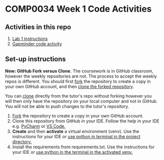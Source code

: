 # COMP0034 Week 1 Code Activities

## Activities in this repo

1. [Lab 1 instructions](/activities/lab_1.md)
2. [Gapminder code activity](/activities/gapminder_intro.md)

## Set-up instructions

**New: GitHub Fork versus Clone**. The coursework is in GitHub classroom, however the weekly repositories are not. The process to accept the
weekly repos is different. You should first [fork](https://docs.github.com/en/get-started/quickstart/fork-a-repo) the repository to create a copy in your own GitHub account, and then
[clone the forked repository](https://docs.github.com/en/get-started/quickstart/fork-a-repo#cloning-your-forked-repository). 

You can [clone](https://docs.github.com/en/repositories/creating-and-managing-repositories/cloning-a-repository) directly from the tutor's repo without forking however you will then only have
the repository on your local computer and not in GitHub. You will not be able to push changes to the tutor's repository.

1. [Fork](https://docs.github.com/en/get-started/quickstart/fork-a-repo) the repository to create a copy in your own GitHub account. 
2. Clone this repository from GitHub in your IDE. Follow the help in your IDE
   e.g. [PyCharm](https://www.jetbrains.com/help/pycharm/manage-projects-hosted-on-github.html#clone-from-GitHub)
   or [VS Code.](https://code.visualstudio.com/docs/editor/github#_cloning-a-repository)
3. **Create** and then **activate** a virtual environment (venv). Use the instructions for your IDE
   or [use python in terminal in the project directory.](https://packaging.python.org/en/latest/guides/installing-using-pip-and-virtual-environments/#creating-a-virtual-environment)
4. Install the requirements from requirements.txt. Use the instructions for your IDE
   or [use python in the terminal in the activated venv.](https://pip.pypa.io/en/latest/user_guide/#requirements-files)